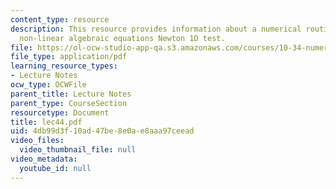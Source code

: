 ```yaml
---
content_type: resource
description: This resource provides information about a numerical routines for solving
  non-linear algebraic equations Newton 1D test.
file: https://ol-ocw-studio-app-qa.s3.amazonaws.com/courses/10-34-numerical-methods-applied-to-chemical-engineering-fall-2005/4db99d3f10ad47be8e0ae8aaa97ceead_lec44.pdf
file_type: application/pdf
learning_resource_types:
- Lecture Notes
ocw_type: OCWFile
parent_title: Lecture Notes
parent_type: CourseSection
resourcetype: Document
title: lec44.pdf
uid: 4db99d3f-10ad-47be-8e0a-e8aaa97ceead
video_files:
  video_thumbnail_file: null
video_metadata:
  youtube_id: null
---
```

